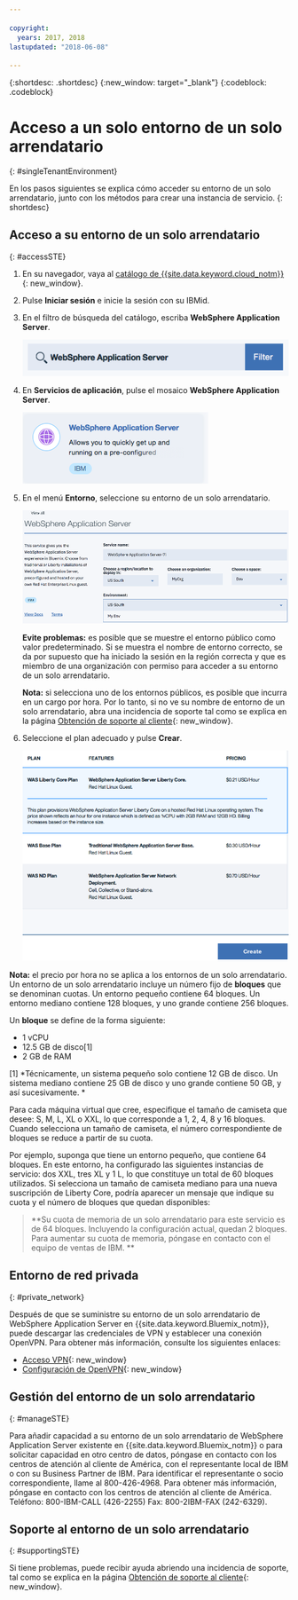 ```yaml
---

copyright:
  years: 2017, 2018
lastupdated: "2018-06-08"

---
```


{:shortdesc: .shortdesc}
{:new_window: target="_blank"}
{:codeblock: .codeblock}

# Acceso a un solo entorno de un solo arrendatario
{: #singleTenantEnvironment}


En los pasos siguientes se explica cómo acceder su entorno de un solo arrendatario, junto con los métodos para crear una instancia de servicio.
{: shortdesc}


## Acceso a su entorno de un solo arrendatario
{: #accessSTE}

1. En su navegador, vaya al [catálogo de {{site.data.keyword.cloud_notm}}](https://console.bluemix.net/catalog/){: new_window}.

2. Pulse **Iniciar sesión** e inicie la sesión con su IBMid.

6. En el filtro de búsqueda del catálogo, escriba **WebSphere Application Server**.

    ![texto alt](images/filter.png "Filtro de búsqueda")

7. En **Servicios de aplicación**, pulse el mosaico **WebSphere Application Server**.

    ![texto alt](images/iconWAS.png "Mosaico WebSphere Application Server")

8. En el menú **Entorno**, seleccione su entorno de un solo arrendatario.

    ![texto alt](images/environmentSTE.png "Nombre del entorno de un solo arrendatario")

    **Evite problemas:** es posible que se muestre el entorno público como valor predeterminado. Si se muestra el nombre de entorno correcto, se da por supuesto que ha iniciado la sesión en la región correcta y que es miembro de una organización con permiso para acceder a su entorno de un solo arrendatario.

    **Nota:** si selecciona uno de los entornos públicos, es posible que incurra en un cargo por hora. Por lo tanto, si no ve su nombre de entorno de un solo arrendatario, abra una incidencia de soporte tal como se explica en la página [Obtención de soporte al cliente](https://console.bluemix.net/docs/support/index.html#contacting-support){: new_window}.

9. Seleccione el plan adecuado y pulse **Crear**.

    ![texto alt](images/createSTE.png "Elija un plan y cree su servicio")


**Nota:** el precio por hora no se aplica a los entornos de un solo arrendatario. Un entorno de un solo arrendatario incluye un número fijo de **bloques** que se denominan cuotas. Un entorno pequeño contiene 64 bloques. Un entorno mediano contiene 128 bloques, y uno grande contiene 256 bloques.

Un **bloque** se define de la forma siguiente:
  * 1 vCPU
  * 12.5 GB de disco[1]
  * 2 GB de RAM

[1] *Técnicamente, un sistema pequeño solo contiene 12 GB de disco. Un sistema mediano contiene 25 GB de disco y uno grande contiene 50 GB, y así sucesivamente. *

Para cada máquina virtual que cree, especifique el tamaño de camiseta que desee: S, M, L, XL o XXL, lo que corresponde a 1, 2, 4, 8 y 16 bloques. Cuando selecciona un tamaño de camiseta, el número correspondiente de bloques se reduce a partir de su cuota.

Por ejemplo, suponga que tiene un entorno pequeño, que contiene 64 bloques. En este entorno, ha configurado las siguientes instancias de servicio: dos XXL, tres XL y 1 L, lo que constituye un total de 60 bloques utilizados. Si selecciona un tamaño de camiseta mediano para una nueva suscripción de Liberty Core, podría aparecer un mensaje que indique su cuota y el número de bloques que quedan disponibles:

> **Su cuota de memoria de un solo arrendatario para este servicio es de 64 bloques. Incluyendo la configuración actual, quedan 2 bloques. Para aumentar su cuota de memoria, póngase en contacto con el equipo de ventas de IBM. **


## Entorno de red privada
{: #private_network}

Después de que se suministre su entorno de un solo arrendatario de WebSphere Application Server en {{site.data.keyword.Bluemix_notm}}, puede descargar las credenciales de VPN y establecer una conexión OpenVPN. Para obtener más información, consulte los siguientes enlaces:

* [Acceso VPN](https://console.bluemix.net/docs/services/ApplicationServeronCloud/networkEnvironment.html#vpnAccess){: new_window}
* [Configuración de OpenVPN](https://console.bluemix.net/docs/services/ApplicationServeronCloud/systemAccess.html#setup_openvpn){: new_window}

## Gestión del entorno de un solo arrendatario
{: #manageSTE}

Para añadir capacidad a su entorno de un solo arrendatario de WebSphere Application Server existente en {{site.data.keyword.Bluemix_notm}} o para solicitar capacidad en otro centro de datos, póngase en contacto con los centros de atención al cliente de América, con el representante local de IBM o con su Business Partner de IBM. Para identificar el representante o socio correspondiente, llame al 800-426-4968. Para obtener más información, póngase en contacto con los centros de atención al cliente de América. Teléfono: 800-IBM-CALL (426-2255) Fax: 800-2IBM-FAX (242-6329).


## Soporte al entorno de un solo arrendatario
{: #supportingSTE}

Si tiene problemas, puede recibir ayuda abriendo una incidencia de soporte, tal como se explica en la página [Obtención de soporte al cliente](https://console.bluemix.net/docs/support/index.html#contacting-support){: new_window}.
